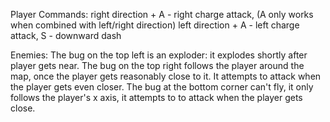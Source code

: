 Player Commands:
right direction + A - right charge attack, (A only works when combined with left/right direction)
left direction + A - left charge attack,
S - downward dash


Enemies:
The bug on the top left is an exploder: it explodes shortly after player gets near.
The bug on the top right follows the player around the map, once the player gets reasonably close to it. It attempts to attack when the player gets even closer.
The bug at the bottom corner can't fly, it only follows the player's x axis, it attempts to to attack when the player gets close.

